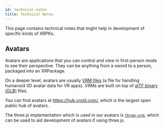 ```yaml
---
id: technical-notes
title: Technical Notes
---
```


This page contains technical notes that might help in development of specific kinds of XRPKs.

## Avatars

Avatars are applications that you can control and view in first-person mode to see their perspective. They can be anything from a sword to a person, packaged into an XRPackage.

On a deeper level, avatars are usually <a href="https://vrm.dev/en" target="_blank" rel="noopener noreferrer">VRM files</a> (a file for handling humanoid 3D avatar data for VR apps). VRMs are built on top of <a href="https://www.khronos.org/gltf/" target="_blank" rel="noopener noreferrer">glTF binary (GLB)</a> files.

You can find avatars at <a href="hub.vroid.com" target="_blank" rel="noopener noreferrer">https://hub.vroid.com/</a>, which is the largest open public hub of avatars.

The three.js implementation which is used in our avatars is <a href="https://github.com/pixiv/three-vrm" target="_blank" rel="noopener noreferrer">`three-vrm`</a>, which can be used to aid development of avatars if using three.js.

